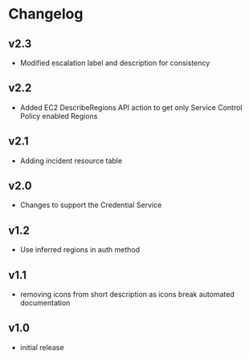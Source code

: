 # Changelog

## v2.3

- Modified escalation label and description for consistency

## v2.2

- Added EC2 DescribeRegions API action to get only Service Control Policy enabled Regions

## v2.1

- Adding incident resource table

## v2.0

- Changes to support the Credential Service

## v1.2

- Use inferred regions in auth method

## v1.1

- removing icons from short description as icons break automated documentation

## v1.0

- initial release
